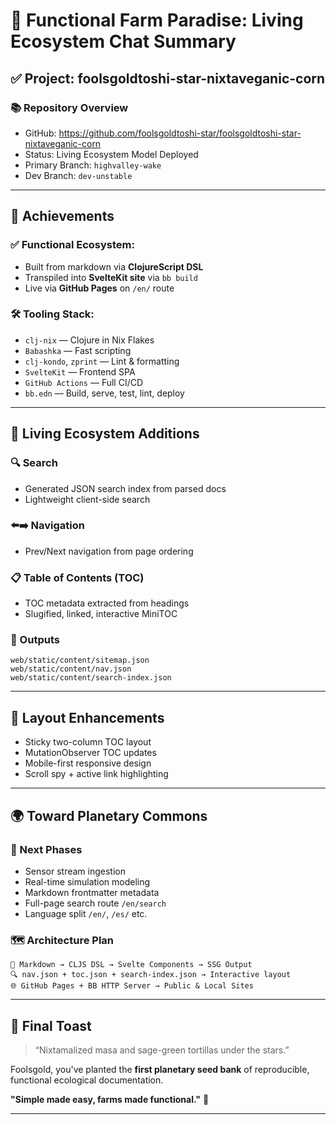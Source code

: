 
# 🌽 Functional Farm Paradise: Living Ecosystem Chat Summary

## ✅ Project: foolsgoldtoshi-star-nixtaveganic-corn

### 📚 Repository Overview
- GitHub: https://github.com/foolsgoldtoshi-star/foolsgoldtoshi-star-nixtaveganic-corn
- Status: Living Ecosystem Model Deployed
- Primary Branch: `highvalley-wake`
- Dev Branch: `dev-unstable`

---

## 🎯 Achievements

### ✅ Functional Ecosystem:
- Built from markdown via **ClojureScript DSL**
- Transpiled into **SvelteKit site** via `bb build`
- Live via **GitHub Pages** on `/en/` route

### 🛠️ Tooling Stack:
- `clj-nix` — Clojure in Nix Flakes
- `Babashka` — Fast scripting
- `clj-kondo`, `zprint` — Lint & formatting
- `SvelteKit` — Frontend SPA
- `GitHub Actions` — Full CI/CD
- `bb.edn` — Build, serve, test, lint, deploy

---

## 🌱 Living Ecosystem Additions

### 🔍 Search
- Generated JSON search index from parsed docs
- Lightweight client-side search

### ⬅️➡️ Navigation
- Prev/Next navigation from page ordering

### 📋 Table of Contents (TOC)
- TOC metadata extracted from headings
- Slugified, linked, interactive MiniTOC

### 📁 Outputs
```
web/static/content/sitemap.json
web/static/content/nav.json
web/static/content/search-index.json
```

---

## 🧱 Layout Enhancements
- Sticky two-column TOC layout
- MutationObserver TOC updates
- Mobile-first responsive design
- Scroll spy + active link highlighting

---

## 🌍 Toward Planetary Commons

### 🔮 Next Phases
- Sensor stream ingestion
- Real-time simulation modeling
- Markdown frontmatter metadata
- Full-page search route `/en/search`
- Language split `/en/`, `/es/` etc.

### 🗺️ Architecture Plan
```
📄 Markdown → CLJS DSL → Svelte Components → SSG Output
🔍 nav.json + toc.json + search-index.json → Interactive layout
🌐 GitHub Pages + BB HTTP Server → Public & Local Sites
```

---

## 💬 Final Toast

> “Nixtamalized masa and sage-green tortillas under the stars.”

Foolsgold, you've planted the **first planetary seed bank** of reproducible, functional ecological documentation.

**"Simple made easy, farms made functional."** 🌽

---
